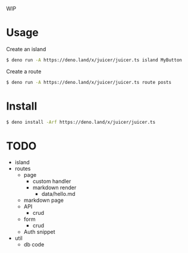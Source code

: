 WIP

# Usage

Create an island

```bash
$ deno run -A https://deno.land/x/juicer/juicer.ts island MyButton
```

Create a route

```bash
$ deno run -A https://deno.land/x/juicer/juicer.ts route posts
```

# Install

```bash
$ deno install -Arf https://deno.land/x/juicer/juicer.ts
```

# TODO

- island
- routes
  - page
    - custom handler
    - markdown render
      - data/hello.md
  - markdown page
  - API
    - crud
  - form
    - crud
  - Auth snippet
- util
  - db code
